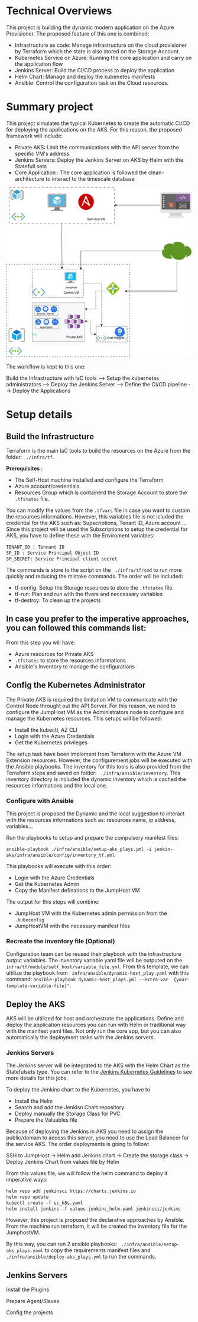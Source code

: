 # Technical Overviews
This project is building the dynamic modern application on the Azure Provisioner. The proposed feature of this one is combined:
- Infrastructure as code: Manage infrastructure on the cloud provisioner by Terraform which the state is also stored on the Storage Account.
- Kubernetes Service on Azure: Running the core application and carry on the application flow
- Jenkins Server: Build the CI/CD process to deploy the application
- Helm Chart: Manage and deploy the kubenetes manifests
- Ansible: Control the configuration task on the Cloud resources.
# Summary project
This project simulates the typical Kubernetes to create the automatic CI/CD for deploying the applications on the AKS. For this reason, the proposed framework will include:
- Private AKS: Limit the communications with the API server from the specific VM's address
- Jenkins Servers: Deploy the Jenkins Server on AKS by Helm with the Statefull sets
- Core Application : The core application is followed the clean-architecture to interact to the timescale database

![Private AKS Infrastructure](./images/Jenkins_Infra.svg)

The workflow is kept to this one:

Build the Infrastructure with IaC tools --> Setup the kubernetes administrators --> Deploy the Jenkins Server --> Define the CI/CD pipeline --> Deploy the Applications
# Setup details
## Build the Infrastructure
Terraform is the main IaC tools to build the resources on the Azure from the folder: ``` ./infra/tf```. 

**Prerequisites** :
- The Self-Host machine installed and configure the Terraform
- Azure account/credentials
- Resources Group which is containerd the Storage Account to store the ```.tfstates``` file.

You can modify the values from the ``` .tfvars ``` file in case you want to custom the resources informations. However, this variables file is not icluded the credential for the AKS such as: Supscriptions, Tenant ID, Azure account ... Since this project will be used the Subscriptions to setup the credential for AKS, you have to define these with the Enviroment variables: 
```
TENANT_ID : Tennant ID
SP_ID : Service Principal Object ID 
SP_SECRET: Service Principal client secret
```

The commands is store to the script on the ``` ./infra/tf/cmd``` to run more quickly and reducing the mistake commands. The order will be included:

- tf-config: Setup the Storage resources to store the ```.tfstates``` file
- tf-run: Plan and run with the tfvars and neccessary variables
- tf-destroy: To clean up the projects

In case you prefer to the imperative approaches, you can followed this commands list:
- 

From this step you will have:
- Azure resources for Private AKS
- ```.tfstates``` to store the resources informations
- Ansible's Inventory  to manage the configurations

## Config the Kubernetes Administrator
The Private AKS is required the limitation VM to communicate with the Control Node throught out the API Server. For this reason, we need to configure the JumpHost VM as the Administrators node to configure and manage the Kubernetes resources. This setups will be followed:
- Install the kubectl, AZ CLI
- Login with the Azure Credentials
- Get the Kubernetes 
privileges

The setup task have been implement from Terraform with the Azure VM Extension resources. However, the configurement jobs will be executed with the Ansible playbooks. The inventory for this tools is also provided from the Terraform steps and saved on folder: ``` ./infra/ansible/inventory```. This inventory directory is included the dynamic inventory which is cached the resources informations and the local one.

### Configure with Ansible
This project is proposed the Dynamic and the local suggestion to interact with the resources informations such as: resources name, ip address, variables...

Run the playbooks to setup and prepare the compulsory manifest files:
``` 
ansible-playbook ./infra/ansible/setup-aks_plays.yml -i jenkin-aks/infra/ansible/config/inventory_tf.yml
```
This playbooks will execute with this order:
- Login with the Azure Credentials
- Get the Kubernetes Admin
- Copy the Manifest definations to the JumpHost VM

The output for this steps will combine:
- JumpHost VM with the Kubernetes admin permission from the ```.kubeconfig```
- JumpHostVM with the necessary manifest files
### Recreate the inventory file (Optional)
Configuration team can be reused their playbook with the infrastructure output variables. The inventory variable yaml file will be outputed on the ``` infra/tf/module/self_host/variable_file.yml```. From this template, we can ultilize the playbook from ``` infra/ansible/dynamic-host_play.yaml``` with this command: ``` ansible-playbook dynamic-host_plays.yml --extra-var  {your-template-variable-file}" ```.

## Deploy the AKS
AKS will be ultilized for host and orchestrate the applications. Define and deploy the application resources you can run with Helm or traditional way with the manifest yaml files. Not only run the core app, but you can also automatically the deployment tasks with the Jenkins servers.
### Jenkins Servers
The Jenkins server will be integrated to the AKS with the Helm Chart as the Statefulsets type. You can refer to the [Jenkins Kubernetes Guidelines](https://www.jenkins.io/doc/book/installing/kubernetes/) to see more details for this jobs.

To deploy the Jenkins chart to the Kubernetes, you have to
- Install the Helm
- Search and add the Jenkisn Chart repository
- Deploy manually the Storage Class for PVC
- Prepare the Valuables file

Because of deploying the Jenkins in AKS you need to assign the public/domain to access this server, you need to use the Load Balancer for the service AKS. The order deployments is going to follow:

SSH to JumpHost -> Helm add Jenkins chart -> Create the storage class -> Deploy Jenkins Chart from values file by Helm

From this values file, we will follow the helm command to deploy it imperative ways: 
```
helm repo add jenkinsci https://charts.jenkins.io
helm repo update
kubectl create -f sc_k8s.yaml
helm install jenkins -f values-jenkins_helm.yaml jenkinsci/jenkins
```

However, this project is proposed the declarative approaches by Ansible. From the machine run terraform, it will be created the inventory file for the JumphostVM. 

By this way, you can run 2 ansible playbooks: ``` ./infra/ansible/setup-aks_plays.yaml``` to copy the requirements manifest files and ``` ./infra/ansible/deploy-aks_plays.yml ``` to run the commands.
## Jenkins Servers
Install the Plugins

Prepare Agent/Slaves

Config the projects
